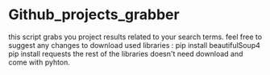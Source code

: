 # Github_projects_grabber
this script grabs you project results related to your search terms. feel free to suggest any changes
to download used libraries : pip install beautifulSoup4
                             pip install requests
the rest of the libraries doesn't need download and come with pyhton.

